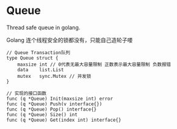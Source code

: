 # Queue
Thread safe queue in golang.

Golang 连个线程安全的锁都没有，只能自己造轮子喽

```
// Queue Transaction队列
type Queue struct {
	maxsize int // 0代表无最大容量限制 正数表示最大容量限制 负数报错
	data    list.List
	mutex   sync.Mutex // 并发锁
}

// 实现的接口函数
func (q *Queue) Init(maxsize int) error
func (q *Queue) Push(v interface{}) 
func (q *Queue) Pop() interface{}
func (q *Queue) Size() int
func (q *Queue) Get(index int) interface{} 
```
